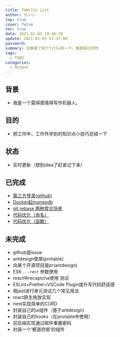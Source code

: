 ```yaml
---
title: ToWrite List
author: せいい
top: true
cover: false
toc: true
date: 2021-01-03 19:20:29
update: 2021-01-03 21:37:00
password:
summary: 没事做了找个title写一下，都是踩过坑的
tags:
  - TODO
categories:
  - Output
---
```


## 背景
* 我是一个莫得感情得写作机器人。

## 目的
* 把工作中，工作外学到的知识点小技巧总结一下

## 状态
* 实时更新（想到idea了赶紧记下来）

## 已完成
* [第三方登录(github)](../login-with-github/)
* [Docker起mongodb](../start-mongodb-with-docker/)
* [git rebase 两种常见场景](../two-scenarios-with-git-rebase/)
* [代码优化（命名）](../code-optimization-1/)
* [代码优化（函数）](../code-optimization-2/)

## 未完成
* github提issue
* antdesign使用(protable)
* 向某个开源项目提pr(antdesign)
* ES6 `...rest` 参数使用
* react中recaptcha使用 测试
* ESLint+Prettier+VSCode Plugin提升写代码舒适感
* 用jest进行单元测试几个常见用法
* react原生拖放实现
* nest实现简单的CURD
* 封装自己的ui组件（基于antdesign）
* 封装自己的hooks（在protable中使用）
* 前后端实现通过邮件重置密码
* 封装一个‘都道府県’的组件
